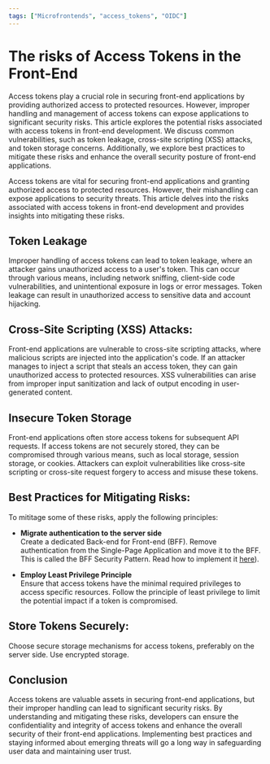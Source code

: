 ```yaml
---
tags: ["Microfrontends", "access_tokens", "OIDC"]
---
```


# The risks of Access Tokens in the Front-End

Access tokens play a crucial role in securing front-end applications by providing authorized access to protected resources. However, improper handling and management of access tokens can expose applications to significant security risks. This article explores the potential risks associated with access tokens in front-end development. We discuss common vulnerabilities, such as token leakage, cross-site scripting (XSS) attacks, and token storage concerns. Additionally, we explore best practices to mitigate these risks and enhance the overall security posture of front-end applications.

Access tokens are vital for securing front-end applications and granting authorized access to protected resources. However, their mishandling can expose applications to security threats. This article delves into the risks associated with access tokens in front-end development and provides insights into mitigating these risks.

## Token Leakage
Improper handling of access tokens can lead to token leakage, where an attacker gains unauthorized access to a user's token. This can occur through various means, including network sniffing, client-side code vulnerabilities, and unintentional exposure in logs or error messages. Token leakage can result in unauthorized access to sensitive data and account hijacking.

## Cross-Site Scripting (XSS) Attacks:
Front-end applications are vulnerable to cross-site scripting attacks, where malicious scripts are injected into the application's code. If an attacker manages to inject a script that steals an access token, they can gain unauthorized access to protected resources. XSS vulnerabilities can arise from improper input sanitization and lack of output encoding in user-generated content.

## Insecure Token Storage
Front-end applications often store access tokens for subsequent API requests. If access tokens are not securely stored, they can be compromised through various means, such as local storage, session storage, or cookies. Attackers can exploit vulnerabilities like cross-site scripting or cross-site request forgery to access and misuse these tokens.

## Best Practices for Mitigating Risks:
To mititage some of these risks, apply the following principles:

* __Migrate authentication to the server side__\
Create a dedicated Back-end for Front-end (BFF). Remove authentication from the Single-Page Application and move it to the BFF. This is called the BFF Security Pattern. Read how to implement it [here](https://bff.gocloudnative.org/integration-manuals/quickstarts/auth0/quickstart/)).

* __Employ Least Privilege Principle__\
Ensure that access tokens have the minimal required privileges to access specific resources. Follow the principle of least privilege to limit the potential impact if a token is compromised.

## Store Tokens Securely:
Choose secure storage mechanisms for access tokens, preferably on the server side. Use encrypted storage. 

## Conclusion
Access tokens are valuable assets in securing front-end applications, but their improper handling can lead to significant security risks. By understanding and mitigating these risks, developers can ensure the confidentiality and integrity of access tokens and enhance the overall security of their front-end applications. Implementing best practices and staying informed about emerging threats will go a long way in safeguarding user data and maintaining user trust.